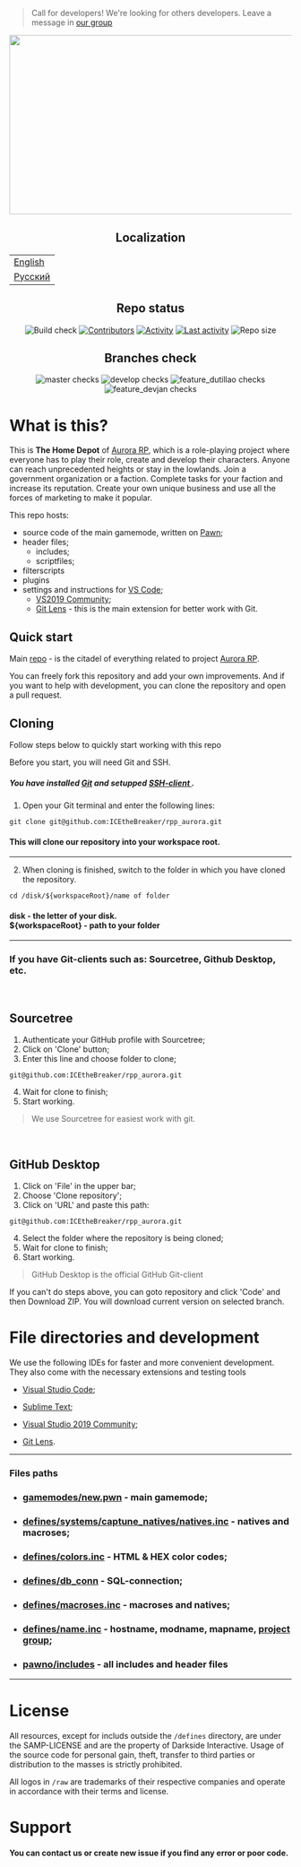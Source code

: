 > Call for developers! We're looking for others developers. Leave a message in <a href="https://vk.com/rpp.aurora">our group</a>

<p align="center">
   <img src="https://i.ibb.co/zRYpSCd/polechudes_nobackground.png"
        height="320"
        width="520">
</p>

<h2 align="center">Localization</h2>
<table align="center">
    <tbody>
        <tr>
            <td><a href="https://github.com/ICEtheBreaker/rpp_aurora/blob/master/docs/README_eng.md">English</a></td>
        </tr>
        <tr>
            <td><a href="https://github.com/ICEtheBreaker/rpp_aurora/blob/master/README.md">Русский</a></td>
        </tr>
    </tbody>
</table>

<h2 align='center'>Repo status</h2>
<p align="center">
    	<img src="https://img.shields.io/github/actions/workflow/status/ICEtheBreaker/rpp_aurora/manual.yml?label=GAMEMODE%20BUILD&style=for-the-badge" alt="Build check">
    <a href="https://github.com/ICEtheBreaker/CRMPProject-Main/graphs/contributors" alt="Contributors">
        <img src="https://img.shields.io/github/contributors/ICEtheBreaker/rpp_aurora?style=for-the-badge" alt="Contributors"></a>
    <a href="https://github.com/ICEtheBreaker/CRMPProject-Main/pulse" alt="Activity">
        <img src="https://img.shields.io/github/commit-activity/m/ICEtheBreaker/rpp_aurora?label=COMMIT%20ACTIVITY&style=for-the-badge" alt="Activity" ></a>
    <a href="https://github.com/ICEtheBreaker/CRMPProject-Main/graphs/commit-activity" alt="Last activity">
        <img src="https://img.shields.io/github/last-commit/ICEtheBreaker/rpp_aurora?label=LAST%20ACTIVITY&style=for-the-badge" alt="Last activity" ></a>
	<img src="https://img.shields.io/github/repo-size/ICEtheBreaker/rpp_aurora?style=for-the-badge" alt="Repo size">
<!--- <a href="https://vk.com/rpp.aurora" alt="Follow us">
        <img src="https://img.shields.io/twitter/follow/rpp.aurora?&style=for-the-badge" alt="Check latest news"></a>--->
</p>
<h2 align="center">Branches check</h2>
<p align="center">
    <img src="https://img.shields.io/github/checks-status/ICEtheBreaker/rpp_aurora/master?label=master&style=for-the-badge" alt="master checks">
    <img src="https://img.shields.io/github/checks-status/ICEtheBreaker/rpp_aurora/develop?label=develop&style=for-the-badge" alt="develop checks">
    <img src="https://img.shields.io/github/checks-status/ICEtheBreaker/rpp_aurora/feature_duttilao?label=feature_duttilao&style=for-the-badge" alt="feature_dutillao checks">
    <img src="https://img.shields.io/github/checks-status/ICEtheBreaker/rpp_aurora/feature_devjan?label=feature_devjan&style=for-the-badge" alt="feature_devjan checks">
</p>


# What is this?
This is **The Home Depot** of <a href="https://vk.com/rpp.aurora">Aurora RP</a>, which is a role-playing project where everyone has to play their role, create and develop their characters. Anyone can reach unprecedented heights or stay in the lowlands. Join a government organization or a faction. Complete tasks for your faction and increase its reputation. Create your own unique business and use all the forces of marketing to make it popular.


This repo hosts:
  - source code of the main gamemode, written on <a href="https://ru.wikipedia.org/wiki/Pawn">Pawn</a>;
  - header files;
    - includes;
    - scriptfiles;
  - filterscripts
  - plugins
  - settings and instructions for <a href="https://code.visualstudio.com">VS Code</a>; 
     - <a href="https://learn.microsoft.com/en-us/visualstudio/releases/2019/release-notes">VS2019 Community</a>;
     - <a href="https://gitlens.com">Git Lens</a> - this is the main extension for better work with Git.

## Quick start

Main <a href="https://github.com/ICEtheBreaker/rpp_aurora">repo</a> - is the citadel of everything related to project <a href="https://vk.com/rpp.aurora">Aurora RP</a>. 

You can freely fork this repository and add your own improvements. 
And if you want to help with development, you can clone the repository and open a pull request.
	
## Cloning  
Follow steps below to quickly start working with this repo
</br>

Before you start, you will need Git and SSH.

##### You have installed <a href="https://git-scm.com/downloads">Git</a> and setupped <a href="https://docs.github.com/en/authentication/connecting-to-github-with-ssh">SSH-client </a>.

1. Open your Git terminal and enter the following lines:
```
git clone git@github.com:ICEtheBreaker/rpp_aurora.git
```

<h4>This will clone our repository into your workspace root.</h4>

------------------------------------------------

2. When cloning is finished, switch to the folder in which you have cloned the repository.
```
cd /disk/${workspaceRoot}/name of folder
```
<h4>disk - the letter of your disk.</br>
${workspaceRoot} - path to your folder</h4>

------------------------------------------------

### If you have Git-clients such as: Sourcetree, Github Desktop, etc.
</br>
<h2>Sourcetree</h2>


1. Authenticate your GitHub profile with Sourcetree;
2. Click on 'Clone' button;
3. Enter this line and choose folder to clone;
```
git@github.com:ICEtheBreaker/rpp_aurora.git
```
4. Wait for clone to finish;
5. Start working.

> We use Sourcetree for easiest work with git.
</br>
<h2>GitHub Desktop</h2>


1. Click on 'File' in the upper bar;
2. Choose 'Clone repository';
3. Click on 'URL' and paste this path:
```
git@github.com:ICEtheBreaker/rpp_aurora.git
```
4. Select the folder where the repository is being cloned;
5. Wait for clone to finish;
6. Start working.

> GitHub Desktop is the official GitHub Git-client

If you can't do steps above, you can goto repository and click 'Code' and then Download ZIP. You will download current version on selected branch.

# File directories and development
We use the following IDEs for faster and more convenient development. They also come with the necessary extensions and testing tools
- <a href="https://code.visualstudio.com">Visual Studio Code</a>; 
- <a href="https://www.sublimetext.com">Sublime Text</a>;
- <a href="https://learn.microsoft.com/en-us/visualstudio/releases/2019/release-notes">Visual Studio 2019 Community</a>;

- <a href="https://marketplace.visualstudio.com/items?itemName=eamodio.gitlens">Git Lens</a>.
------------------------------------------------
### Files paths

   - <h3><a href="https://github.com/ICEtheBreaker/CRMPProject-Main/tree/develop/gamemodes/new.pwn">gamemodes/new.pwn</a> - main gamemode;</br></h3>
   - <h3><a href="https://github.com/ICEtheBreaker/CRMPProject-Main/tree/develop/defines/systems/capture_natives">defines/systems/captune_natives/natives.inc</a> - natives and macroses;</br></h3>
   - <h3><a href="https://github.com/ICEtheBreaker/CRMPProject-Main/tree/develop/defines/colors.inc">defines/colors.inc</a> - HTML & HEX color codes;</br></h3>
   - <h3><a href="https://github.com/ICEtheBreaker/CRMPProject-Main/tree/develop/defines/db_conn">defines/db_conn</a> - SQL-connection;</br></h3>
   - <h3><a href="https://github.com/ICEtheBreaker/CRMPProject-Main/tree/develop/defines/macroses.inc">defines/macroses.inc</a> - macroses and natives;</br></h3>
   - <h3><a href="https://github.com/ICEtheBreaker/CRMPProject-Main/tree/develop/defines/name.inc">defines/name.inc</a> - hostname, modname, mapname, <a href="https://vk.com/rpp.aurora">project group</a>;</br></h3>
   - <h3><a href="https://github.com/ICEtheBreaker/CRMPProject-Main/tree/develop/pawno/includes">pawno/includes</a> - all includes and header files</br></h3>

------------------------------------------------

# License
All resources, except for includs outside the `/defines` directory, are under the SAMP-LICENSE and are the property of Darkside Interactive. Usage of the source code for personal gain, theft, transfer to third parties or distribution to the masses is strictly prohibited.

All logos in `/raw` are trademarks of their respective companies and operate in accordance with their terms and license.

# Support

<h4>You can contact us or create new issue if you find any error or poor code.</h4>
